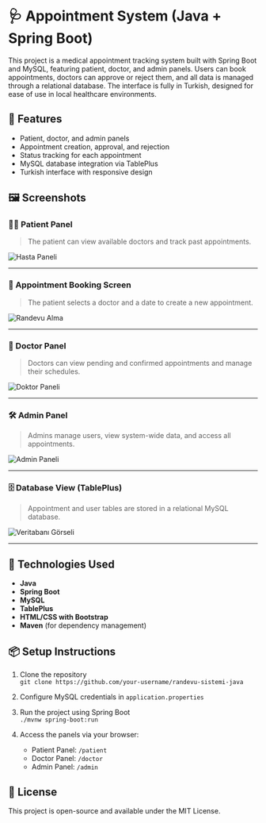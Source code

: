 # 🩺 Appointment System (Java + Spring Boot)

This project is a medical appointment tracking system built with Spring Boot and MySQL, featuring patient, doctor, and admin panels.
Users can book appointments, doctors can approve or reject them, and all data is managed through a relational database.
The interface is fully in Turkish, designed for ease of use in local healthcare environments.

## 🚀 Features

- Patient, doctor, and admin panels
- Appointment creation, approval, and rejection
- Status tracking for each appointment
- MySQL database integration via TablePlus
- Turkish interface with responsive design

## 🖼 Screenshots

### 🧑‍⚕️ Patient Panel

> The patient can view available doctors and track past appointments.

![Hasta Paneli](https://github.com/user-attachments/assets/ff418947-16e0-48d4-b660-cdcbf83e4886)

---

### 📅 Appointment Booking Screen

> The patient selects a doctor and a date to create a new appointment.

![Randevu Alma](https://github.com/user-attachments/assets/79892fc4-e942-46a3-8e26-f471f41b5a6d)

---

### 🩻 Doctor Panel

> Doctors can view pending and confirmed appointments and manage their schedules.

![Doktor Paneli](https://github.com/user-attachments/assets/e8b9b62a-fd4f-4bef-a00b-d20c3e09c091)

---

### 🛠 Admin Panel

> Admins manage users, view system-wide data, and access all appointments.

![Admin Paneli](https://github.com/user-attachments/assets/7f773a27-9ff5-4a60-8165-36ae8ec55a52)

---

### 🗄 Database View (TablePlus)

> Appointment and user tables are stored in a relational MySQL database.

![Veritabanı Görseli](https://github.com/user-attachments/assets/7cf77348-bdfc-4884-b531-e4fdcc4042ae)

---

## 🧰 Technologies Used

- **Java**
- **Spring Boot**
- **MySQL**
- **TablePlus**
- **HTML/CSS with Bootstrap**
- **Maven** (for dependency management)

## 📦 Setup Instructions

1. Clone the repository  
   `git clone https://github.com/your-username/randevu-sistemi-java`

2. Configure MySQL credentials in `application.properties`

3. Run the project using Spring Boot  
   `./mvnw spring-boot:run`

4. Access the panels via your browser:
   - Patient Panel: `/patient`
   - Doctor Panel: `/doctor`
   - Admin Panel: `/admin`

## 📜 License

This project is open-source and available under the MIT License.
